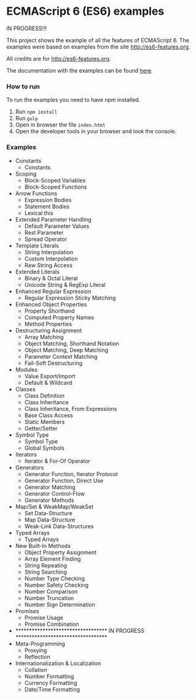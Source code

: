 # ECMAScript 6 (ES6) examples

IN PROGRESS!!!

This project shows the example of all the features of ECMAScript 6. The examples were based on examples from the site http://es6-features.org.

All credits are for http://es6-features.org.

The documentation with the examples can be found [here](https://crismaster.github.io/es6-examples/).

### How to run

To run the examples you need to have npm installed.

1. Run `npm install`
2. Run `gulp`
3. Open in browser the file `index.html`
4. Open the developer tools in your browser and look the console.

### Examples
* Constants
	* Constants
* Scoping
	* Block-Scoped Variables
	* Block-Scoped Functions
* Arrow Functions
	* Expression Bodies
	* Statement Bodies
	* Lexical this
* Extended Parameter Handling
	* Default Parameter Values
	* Rest Parameter
	* Spread Operator
* Template Literals
	* String Interpolation
	* Custom Interpolation
	* Raw String Access
* Extended Literals
	* Binary & Octal Literal
	* Unicode String & RegExp Literal
* Enhanced Regular Expression
	* Regular Expression Sticky Matching
* Enhanced Object Properties
	* Property Shorthand
	* Computed Property Names
	* Method Properties   
* Destructuring Assignment
	* Array Matching
	* Object Matching, Shorthand Notation
	* Object Matching, Deep Matching
	* Parameter Context Matching
	* Fail-Soft Destructuring
* Modules
	* Value Export/Import
	* Default & Wildcard
* Classes
	* Class Definition
	* Class Inheritance
	* Class Inheritance, From Expressions
	* Base Class Access
	* Static Members
	* Getter/Setter
* Symbol Type
	* Symbol Type
	* Global Symbols
* Iterators  
	* Iterator & For-Of Operator
* Generators
	* Generator Function, Iterator Protocol
	* Generator Function, Direct Use
	* Generator Matching
	* Generator Control-Flow
	* Generator Methods
* Map/Set & WeakMap/WeakSet
	* Set Data-Structure
	* Map Data-Structure
	* Weak-Link Data-Structures
* Typed Arrays
	* Typed Arrays
* New Built-In Methods
	* Object Property Assignment
	* Array Element Finding
	* String Repeating
	* String Searching
	* Number Type Checking
	* Number Safety Checking
	* Number Comparison
	* Number Truncation
	* Number Sign Determination
* Promises
	* Promise Usage
	* Promise Combination
* ********************************** IN PROGRESS **********************************
* Meta-Programming
	* Proxying
	* Reflection
* Internationalization & Localization
	* Collation
	* Number Formatting
	* Currency Formatting
	* Date/Time Formatting
